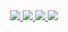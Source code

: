 <div align="center">
  <a href="https://github.com/mustafaozhan">
  <img src="https://github-readme-stats.vercel.app/api?username=mustafaozhan&count_private=true&include_all_commits=true&theme=react&hide_border=true&show_icons=true&line_height=20)">
  </a>
  <a href="https://github.com/mustafaozhan">
  <img src="https://github-readme-stats.vercel.app/api/top-langs/?username=mustafaozhan&theme=react&layout=compact&hide_border=true&hide=css,lua&card_width=260">
  </a>
  <a href="https://commits.top/germany.html">
  <img src="http://iot.fbiego.com/api/v1/commits?user=mustafaozhan&country=Germany&bg_color=212328&text_color=fafafa&border_color=0000000">
  </a>
  <a href="https://commits.top/germany_private.html">
  <img src="http://iot.fbiego.com/api/v1/commits?user=mustafaozhan&country=Germany_private&bg_color=212328&text_color=fafafa&border_color=0000000">
  </a>
<!--   <a href="https://commits.top/worldwide.html">
  <img src="http://iot.fbiego.com/api/v1/commits?user=mustafaozhan&country=worldwide&bg_color=212328&text_color=fafafa&border_color=00000000">
  </a> -->
</div>

